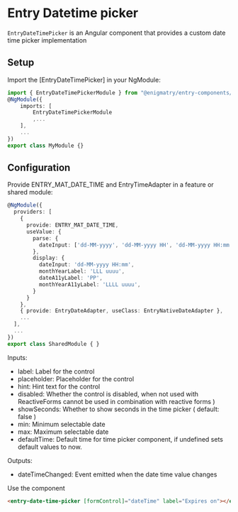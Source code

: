 # Entry Datetime picker

`EntryDateTimePicker` is an Angular component  that provides a custom date time picker implementation

## Setup

Import the [EntryDateTimePicker] in your NgModule:

```typescript
import { EntryDateTimePickerModule } from "@enigmatry/entry-components/date-time-picker";
@NgModule({
    imports: [
        EntryDateTimePickerModule
        ,...
    ],
    ...
})
export class MyModule {}
```

## Configuration

Provide ENTRY_MAT_DATE_TIME and EntryTimeAdapter in a feature or shared module:

```typescript
@NgModule({
  providers: [
    {
      provide: ENTRY_MAT_DATE_TIME,
      useValue: {
        parse: {
          dateInput: ['dd-MM-yyyy', 'dd-MM-yyyy HH', 'dd-MM-yyyy HH:mm'],
        },
        display: {
          dateInput: 'dd-MM-yyyy HH:mm',
          monthYearLabel: 'LLL uuuu',
          dateA11yLabel: 'PP',
          monthYearA11yLabel: 'LLLL uuuu',
        }
      }
    },
    { provide: EntryDateAdapter, useClass: EntryNativeDateAdapter },
    ...
  ],
  ...
})
export class SharedModule { }
```

Inputs:

- label: Label for the control
- placeholder: Placeholder for the control
- hint: Hint text for the control
- disabled: Whether the control is disabled, when not used with ReactiveForms  cannot be used in combination with reactive forms )
- showSeconds: Whether to show seconds in the time picker ( default: false )
- min: Minimum selectable date
- max: Maximum selectable date
- defaultTime: Default time for time picker component, if undefined sets default values to now.

Outputs:

- dateTimeChanged: Event emitted when the date time value changes

Use the component

```html
<entry-date-time-picker [formControl]="dateTime" label="Expires on"></entry-date-time-picker>
```

